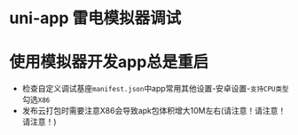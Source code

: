 # uni-app 雷电模拟器调试

# 使用模拟器开发app总是重启
- 检查自定义调试基座`manifest.json`中app常用其他设置-安卓设置-`支持CPU类型`勾选`X86`
- 发布云打包时需要注意X86会导致apk包体积增大10M左右(请注意！请注意！请注意！)